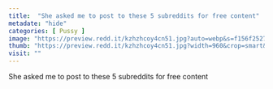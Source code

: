 ```yaml
---
title:  "She asked me to post to these 5 subreddits for free content"
metadate: "hide"
categories: [ Pussy ]
image: "https://preview.redd.it/kzhzhcoy4cn51.jpg?auto=webp&s=f156f25272c6be5dd2e6032aeaad829c4205f07f"
thumb: "https://preview.redd.it/kzhzhcoy4cn51.jpg?width=960&crop=smart&auto=webp&s=f88daec931c9bcc7c82c6bcd5310c85c789214b8"
visit: ""
---
```

She asked me to post to these 5 subreddits for free content
